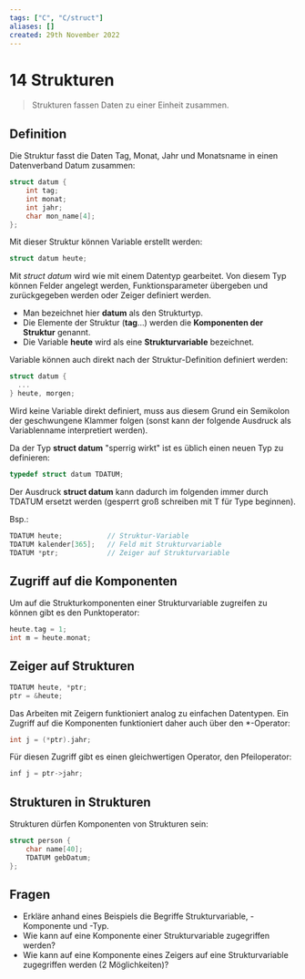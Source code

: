 ```yaml
---
tags: ["C", "C/struct"]
aliases: []
created: 29th November 2022
---
```


# 14 Strukturen

> Strukturen fassen Daten zu einer Einheit zusammen.

## Definition

Die Struktur fasst die Daten Tag, Monat, Jahr und Monatsname in einen Datenverband Datum zusammen:

```c
struct datum {
    int tag;
    int monat;
    int jahr;
    char mon_name[4];
};
```

Mit dieser Struktur können Variable erstellt werden:

```c
struct datum heute;
```

Mit *struct datum* wird wie mit einem Datentyp gearbeitet. Von diesem Typ können Felder angelegt werden, Funktionsparameter übergeben und zurückgegeben werden oder Zeiger definiert werden.

 - Man bezeichnet hier **datum** als den Strukturtyp.
 - Die Elemente der Struktur (**tag**…) werden die **Komponenten der Struktur** genannt.
 - Die Variable **heute** wird als eine **Strukturvariable** bezeichnet.

Variable können auch direkt nach der Struktur-Definition definiert werden:

```c
struct datum {
  ...
} heute, morgen;
```

Wird keine Variable direkt definiert, muss aus diesem Grund ein Semikolon der geschwungene Klammer folgen (sonst kann der folgende Ausdruck als Variablenname interpretiert werden).

Da der Typ **struct datum** "sperrig wirkt" ist es üblich einen neuen Typ zu definieren:

```c
typedef struct datum TDATUM;
```

Der Ausdruck **struct datum** kann dadurch im folgenden immer durch TDATUM ersetzt werden (gesperrt groß schreiben mit T für Type beginnen).

Bsp.:

```c
TDATUM heute;			// Struktur-Variable
TDATUM kalender[365];	// Feld mit Strukturvariable
TDATUM *ptr;			// Zeiger auf Strukturvariable
```

## Zugriff auf die Komponenten

Um auf die Strukturkomponenten einer Strukturvariable zugreifen zu können gibt es den Punktoperator:

```c
heute.tag = 1;
int m = heute.monat;
```

## Zeiger auf Strukturen

```c
TDATUM heute, *ptr;
ptr = &heute;
```

Das Arbeiten mit Zeigern funktioniert analog zu einfachen Datentypen. Ein Zugriff auf die Komponenten funktioniert daher auch über den *-Operator:

```c
int j = (*ptr).jahr;
```

Für diesen Zugriff gibt es einen gleichwertigen Operator, den Pfeiloperator:

```c
inf j = ptr->jahr;
```

## Strukturen in Strukturen

Strukturen dürfen Komponenten von Strukturen sein:

```c
struct person {
    char name[40];
    TDATUM gebDatum;
};
```

## Fragen

- Erkläre anhand eines Beispiels die Begriffe Strukturvariable, -Komponente und -Typ.
- Wie kann auf eine Komponente einer Strukturvariable zugegriffen werden?
- Wie kann auf eine Komponente eines Zeigers auf eine Strukturvariable zugegriffen werden (2 Möglichkeiten)?
